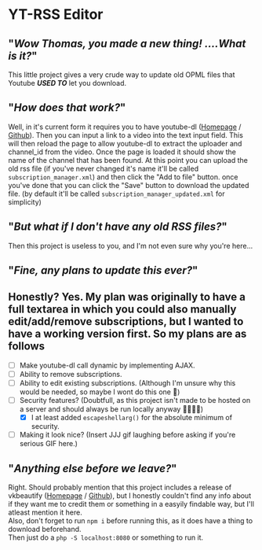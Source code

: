 # YT-RSS Editor
## "_Wow Thomas, you made a new thing! ....What is it?_"
This little project gives a very crude way to update old OPML files that Youtube **_USED TO_** let you download.

## "_How does that work?_"
Well, in it's current form it requires you to have youtube-dl ([Homepage](https://youtube-dl.org) / [Github](https://github.com/ytdl-org/youtube-dl)).
Then you can input a link to a video into the text input field. This will then reload the page to allow youtube-dl to extract the uploader and channel_id from the video.
Once the page is loaded it should show the name of the channel that has been found.
At this point you can upload the old rss file (if you've never changed it's name it'll be called `subscription_manager.xml`) and then click the "Add to file" button.
once you've done that you can click the "Save" button to download the updated file. (by default it'll be called `subscription_manager_updated.xml` for simplicity)

## "_But what if I don't have any old RSS files?_"
Then this project is useless to you, and I'm not even sure why you're here...

## "_Fine, any plans to update this **ever**?_"
Honestly? Yes.
My plan was originally to have a full textarea in which you could also manually edit/add/remove subscriptions, but I wanted to have a working version first.
So my plans are as follows
---
- [ ] Make youtube-dl call dynamic by implementing AJAX.
- [ ] Ability to remove subscriptions.
- [ ] Ability to edit existing subscriptions. (Although I'm unsure why this would be needed, so maybe I wont do this one 🤔)
- [ ] Security features? (Doubtfull, as this project isn't made to be hosted on a server and should always be run locally anyway 🤷🏻‍♂️😬)
  - [X] I at least added `escapeshellarg()` for the absolute minimum of security.
- [ ] Making it look nice? (Insert JJJ gif laughing before asking if you're serious GIF here.)

## "_Anything else before we leave?_"
Right. Should probably mention that this project includes a release of vkbeautify ([Homepage](http://www.eslinstructor.net/vkbeautify/) / [Github](https://github.com/vkiryukhin/vkBeautify)), but I honestly couldn't find any info about if they want me to credit them or something in a easyily findable way, but I'll atleast mention it here.\
Also, don't forget to run `npm i` before running this, as it does have a thing to download beforehand.\
Then just do a `php -S localhost:8080` or something to run it.